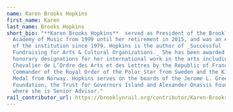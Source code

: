 ```yaml
---
name: Karen Brooks Hopkins
first_name: Karen
last_name: Brooks Hopkins
short_bio: "**Karen Brooks Hopkins**  served as President of the Brooklyn
  Academy of Music from 1999 until her retirement in 2015, and was an employee
  of the institution since 1979. Hopkins is the author of _Successful
  Fundraising for Arts & Cultural Organizations._ She has been awarded several
  honorary designations for her international work in the arts including
  Chevalier de L’Ordre des Arts et des Lettres by the Republic of France,
  Commander of the Royal Order of the Polar Star from Sweden and the King Olav
  Medal from Norway. Hopkins serves on the boards of the Jerome L. Greene
  Foundation, the Trust for Governors Island and Alexander Onassis Foundation,
  where she is Senior Advisor."
rail_contributor_url: https://brooklynrail.org/contributor/Karen-Brooks-Hopkins
---
```

